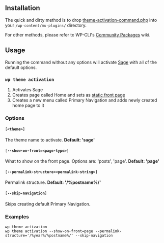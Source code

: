 ## Installation

The quick and dirty method is to drop [theme-activation-command.php](https://raw.githubusercontent.com/roots/wp-cli-theme-activation/master/theme-activation-command.php) into your `/wp-content/mu-plugins/` directory.

For other methods, please refer to WP-CLI's [Community Packages](https://github.com/wp-cli/wp-cli/wiki/Community-Packages) wiki.

## Usage

Running the command without any options will activate [Sage](https://github.com/roots/sage) with all of the default options.


### `wp theme activation`

1. Activates Sage
2. Creates page called Home and sets as [static front page](http://codex.wordpress.org/Creating_a_Static_Front_Page)
3. Creates a new menu called Primary Navigation and adds newly created home page to it


### Options

#### `[<theme>]`
The theme name to activate. **Default: 'sage'**

#### `[--show-on-front=<page-type>]`
What to show on the front page. Options are: 'posts', 'page'. **Default: 'page'**

#### `[--permalink-structure=<permalink-string>]`
Permalink structure. **Default: '/%postname%/'**

#### `[--skip-navigation]`
Skips creating default Primary Navigation.
  
### Examples
```
wp theme activation
wp theme activation --show-on-front=page --permalink-structure='/%year%/%postname%/' --skip-navigation
```
